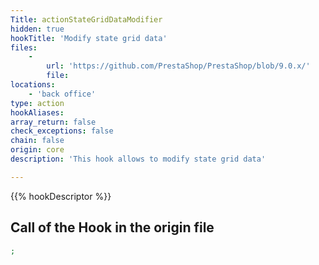 ```yaml
---
Title: actionStateGridDataModifier
hidden: true
hookTitle: 'Modify state grid data'
files:
    -
        url: 'https://github.com/PrestaShop/PrestaShop/blob/9.0.x/'
        file: 
locations:
    - 'back office'
type: action
hookAliases: 
array_return: false
check_exceptions: false
chain: false
origin: core
description: 'This hook allows to modify state grid data'

---
```


{{% hookDescriptor %}}

## Call of the Hook in the origin file

```php
;
```
